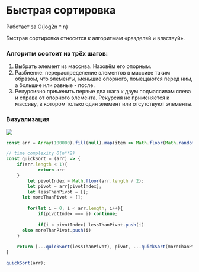 # Быстрая сортировка
Работает за O(log2n * n)

Быстрая сортировка относится к алгоритмам «разделяй и властвуй».

### Алгоритм состоит из трёх шагов:

1. Выбрать элемент из массива. Назовём его опорным.
2. Разбиение: перераспределение элементов в массиве таким образом, что элементы, меньшие опорного, помещаются перед ним, а большие или равные - после.
3. Рекурсивно применить первые два шага к двум подмассивам слева и справа от опорного элемента. Рекурсия не применяется к массиву, в котором только один элемент или отсутствуют элементы.
### Визуализация
![](../../source/quickSort.png)

```javascript
const arr = Array(100000).fill(null).map(item => Math.floor(Math.random() * 2000 - 1000));

// time complexity O(n**2)
const quickSort = (arr) => {
    if(arr.length < 1){
			return arr
    }
		let pivotIndex = Math.floor(arr.length / 2);
		let pivot = arr[pivotIndex];
		let lessThanPivot = [];
	  let moreThanPivot = [];
		
		for(let i = 0; i < arr.length; i++){
			if(pivotIndex === i) continue;
			
			if(i < pivotIndex) lessThanPivot.push(i)
      else moreThanPivot.push(i)
    }
		
    return [...quickSort(lessThanPivot), pivot, ...quickSort(moreThanPivot)]
}

quickSort(arr);
```